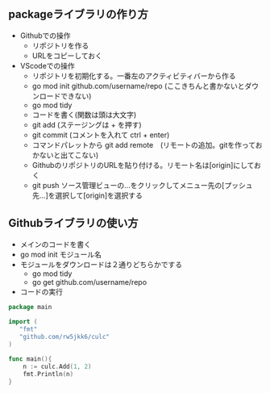## packageライブラリの作り方
- Githubでの操作
  - リポジトリを作る
  - URLをコピーしておく
- VScodeでの操作  
  - リポジトリを初期化する。一番左のアクティビティバーから作る
  - go mod init github.com/username/repo (ここきちんと書かないとダウンロードできない)
  - go mod tidy
  - コードを書く(関数は頭は大文字)
  - git add (ステージングは + を押す)
  - git commit (コメントを入れて ctrl + enter)
  - コマンドパレットから git add remote　(リモートの追加。gitを作っておかないと出てこない)
  - GithubのリポジトリのURLを貼り付ける。リモート名は\[origin]にしておく
  - git push ソース管理ビューの...をクリックしてメニュー先の\[プッシュ先...]を選択して[origin]を選択する

## Githubライブラリの使い方
- メインのコードを書く
- go mod init モジュール名
- モジュールをダウンロードは２通りどちらかでする
  - go mod tidy 
  - go get github.com/username/repo
- コードの実行

```go
package main
 
import (
   "fmt"
   "github.com/rw5jkk6/culc"
)

func main(){
	n := culc.Add(1, 2)
	fmt.Println(n)
}
```
